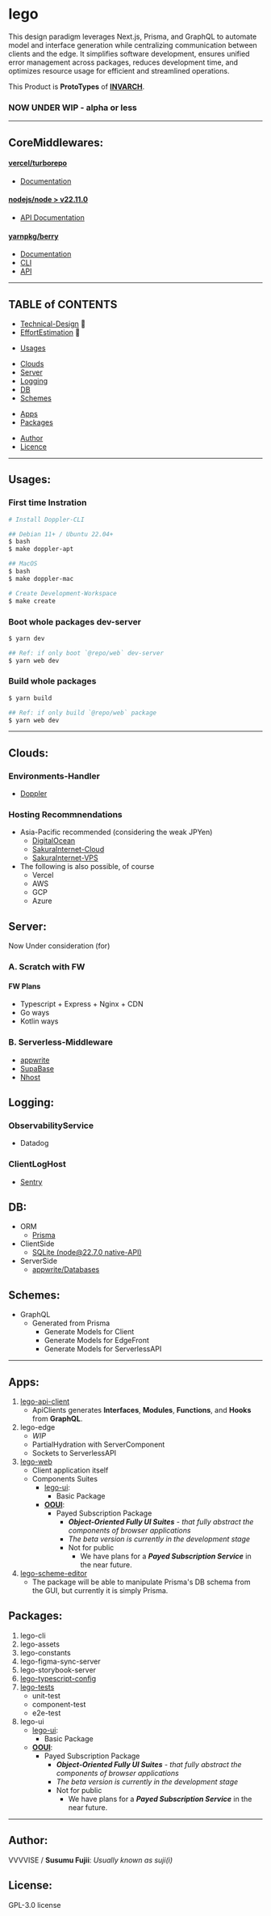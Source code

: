 # lego

This design paradigm leverages Next.js, Prisma, and GraphQL to automate model and interface generation while centralizing communication between clients and the edge. It simplifies software development, ensures unified error management across packages, reduces development time, and optimizes resource usage for efficient and streamlined operations.

This Product is **ProtoTypes** of **[INVARCH](https://github.com/VVVVISE/invarch)**.

### NOW UNDER WIP - alpha or less

---

## CoreMiddlewares:

#### [vercel/turborepo](https://github.com/vercel/turborepo)
  - [Documentation](https://turbo.build/repo/docs)
#### [nodejs/node > v22.11.0](https://github.com/nodejs/node)
  - [API Documentation](https://nodejs.org/docs/latest/api/)
#### [yarnpkg/berry](https://github.com/yarnpkg/berry)
  - [Documentation](https://yarnpkg.com/getting-started)
  - [CLI](https://yarnpkg.com/cli)
  - [API](https://yarnpkg.com/api)
 
---

## TABLE of CONTENTS

* [Technical-Design](https://github.com/vvvvise/invarch/wiki/Technical-Design) 📎
* [EffortEstimation](https://github.com/vvvvise/invarch/wiki/EffortEstimation) 📎

- [Usages](#Usages)

* [Clouds](#Clouds)
* [Server](#server)
* [Logging](#logging)
* [DB](#DB)
* [Schemes](#Schemes)

- [Apps](#Apps)
- [Packages](#Packages)

* [Author](#Author)
* [Licence](#Licence)

---

## Usages:

### First time Instration

```sh
# Install Doppler-CLI

## Debian 11+ / Ubuntu 22.04+
$ bash
$ make doppler-apt

## MacOS
$ bash
$ make doppler-mac

# Create Development-Workspace
$ make create
```

### Boot whole packages dev-server

```sh
$ yarn dev

## Ref: if only boot `@repo/web` dev-server 
$ yarn web dev

```

### Build whole packages

```sh
$ yarn build

## Ref: if only build `@repo/web` package
$ yarn web dev
```

---

## Clouds:

### Environments-Handler
  - [Doppler](https://www.doppler.com/)

### Hosting Recommnendations
  - Asia-Pacific recommended (considering the weak JPYen)
    - [DigitalOcean](https://www.digitalocean.com/)
    - [SakuraInternet-Cloud](https://cloud.sakura.ad.jp/)
    - [SakuraInternet-VPS](https://vps.sakura.ad.jp/)
  - The following is also possible, of course
    - Vercel
    - AWS
    - GCP
    - Azure

## Server:
Now Under consideration (for)

### A. Scratch with FW
#### FW Plans
  - Typescript + Express + Nginx + CDN
  - Go ways
  - Kotlin ways

### B. Serverless-Middleware
  - [appwrite](https://github.com/appwrite/appwrite)
  - [SupaBase](https://github.com/supabase/supabase)
  - [Nhost](https://nhost.io/)

## Logging:

### ObservabilityService
  - Datadog

### ClientLogHost
  - [Sentry](https://sentry.io/)

## DB:

- ORM
  - [Prisma](https://github.com/prisma/prisma)
- ClientSide
  - [SQLite (node@22.7.0 native-API)](https://nodejs.org/docs/latest/api/sqlite.html)
- ServerSide
  - [appwrite/Databases](https://appwrite.io/docs/products/databases)

## Schemes:

- GraphQL
  - Generated from Prisma
    - Generate Models for Client
    - Generate Models for EdgeFront
    - Generate Models for ServerlessAPI
   
---

## Apps:

1. [lego-api-client](https://github.com/VVVVISE/lego/tree/main/apps/api-client)
    - ApiClients generates **Interfaces**, **Modules**, **Functions**, and **Hooks** from **GraphQL**.
2. lego-edge
    - _WIP_
    - PartialHydration with ServerComponent
    - Sockets to ServerlessAPI
3. [lego-web](https://github.com/VVVVISE/lego/tree/main/apps/web)
    - Client application itself
    - Components Suites
      - [lego-ui](https://github.com/VVVVISE/lego/tree/main/packages/ui):
        - Basic Package
      - **[OOUI](https://github.com/VVVVISE/ooui)**:
        - Payed Subscription Package
          - _**Object-Oriented Fully UI Suites** - that fully abstract the components of browser applications_
          - _The beta version is currently in the development stage_
          - Not for public
            - We have plans for a _**Payed Subscription Service**_ in the near future.
4. [lego-scheme-editor](https://github.com/VVVVISE/lego/tree/main/apps/prisma-app)
    - The package will be able to manipulate Prisma's DB schema from the GUI, but currently it is simply Prisma.

## Packages:

1. lego-cli
2. lego-assets
3. lego-constants
4. lego-figma-sync-server
5. lego-storybook-server
6. [lego-typescript-config](https://github.com/VVVVISE/lego/tree/main/packages/typescript-config)
7. [lego-tests](https://github.com/VVVVISE/lego/tree/main/packages/tests)
    - unit-test
    - component-test
    - e2e-test
8. lego-ui
      - [lego-ui](https://github.com/VVVVISE/lego-ui):
        - Basic Package
      - **[OOUI](https://github.com/VVVVISE/ooui)**:
        - Payed Subscription Package
          - _**Object-Oriented Fully UI Suites** - that fully abstract the components of browser applications_
          - _The beta version is currently in the development stage_
          - Not for public
            - We have plans for a _**Payed Subscription Service**_ in the near future.

---

## Author:
VVVVISE / **Susumu Fujii**: _Usually known as suji(i)_

## License:

GPL-3.0 license
